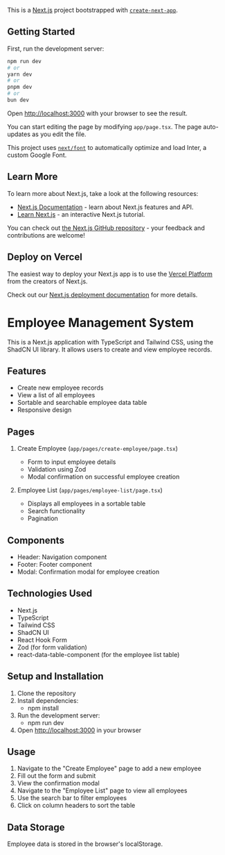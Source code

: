 This is a [Next.js](https://nextjs.org/) project bootstrapped with [`create-next-app`](https://github.com/vercel/next.js/tree/canary/packages/create-next-app).

## Getting Started

First, run the development server:

```bash
npm run dev
# or
yarn dev
# or
pnpm dev
# or
bun dev
```

Open [http://localhost:3000](http://localhost:3000) with your browser to see the result.

You can start editing the page by modifying `app/page.tsx`. The page auto-updates as you edit the file.

This project uses [`next/font`](https://nextjs.org/docs/basic-features/font-optimization) to automatically optimize and load Inter, a custom Google Font.

## Learn More

To learn more about Next.js, take a look at the following resources:

- [Next.js Documentation](https://nextjs.org/docs) - learn about Next.js features and API.
- [Learn Next.js](https://nextjs.org/learn) - an interactive Next.js tutorial.

You can check out [the Next.js GitHub repository](https://github.com/vercel/next.js/) - your feedback and contributions are welcome!

## Deploy on Vercel

The easiest way to deploy your Next.js app is to use the [Vercel Platform](https://vercel.com/new?utm_medium=default-template&filter=next.js&utm_source=create-next-app&utm_campaign=create-next-app-readme) from the creators of Next.js.

Check out our [Next.js deployment documentation](https://nextjs.org/docs/deployment) for more details.

# Employee Management System

This is a Next.js application with TypeScript and Tailwind CSS, using the ShadCN UI library. It allows users to create and view employee records.

## Features

- Create new employee records
- View a list of all employees
- Sortable and searchable employee data table
- Responsive design

## Pages

1. Create Employee (`app/pages/create-employee/page.tsx`)

   - Form to input employee details
   - Validation using Zod
   - Modal confirmation on successful employee creation

2. Employee List (`app/pages/employee-list/page.tsx`)
   - Displays all employees in a sortable table
   - Search functionality
   - Pagination

## Components

- Header: Navigation component
- Footer: Footer component
- Modal: Confirmation modal for employee creation

## Technologies Used

- Next.js
- TypeScript
- Tailwind CSS
- ShadCN UI
- React Hook Form
- Zod (for form validation)
- react-data-table-component (for the employee list table)

## Setup and Installation

1. Clone the repository
2. Install dependencies:
   - npm install
3. Run the development server:
   - npm run dev
4. Open [http://localhost:3000](http://localhost:3000) in your browser

## Usage

1. Navigate to the "Create Employee" page to add a new employee
2. Fill out the form and submit
3. View the confirmation modal
4. Navigate to the "Employee List" page to view all employees
5. Use the search bar to filter employees
6. Click on column headers to sort the table

## Data Storage

Employee data is stored in the browser's localStorage.
